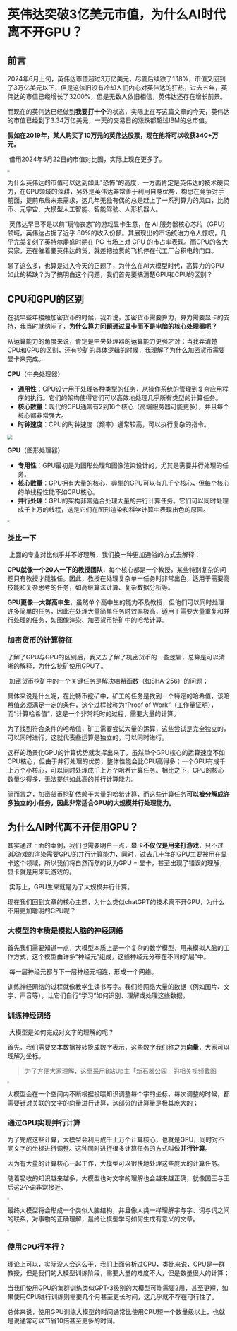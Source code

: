 # 英伟达突破3亿美元市值，为什么AI时代离不开GPU？



## 前言

​	2024年6月上旬，英伟达市值超过3万亿美元，尽管后续跌了1.18%，市值又回到了3万亿美元以下，但是这依旧没有冷却人们内心对英伟达的狂热，过去五年，英伟达的市值已经增长了3200%，但是无数人依旧相信，英伟达还存在增长前景。

​	而现在的英伟达已经做到**我要打十个**的状态，实际上在写这篇文章的今天，英伟达的市值已经到了3.34万亿美元，一天的交易日的涨跌都超过IBM的总市值。

​	**假如在2019年，某人购买了10万元的英伟达股票，现在他将可以收获340+万元。**

​	借用2024年5月22日的市值对比图，实际上现在更多了。

<img src="http://qiliu.vkcyan.top/Fr1dTwKxpnc4LO8fkoGg1Xl9dQ-1.png" style="zoom: 33%;" />

​	为什么英伟达的市值可以达到如此"恐怖"的高度，一方面肯定是英伟达的技术硬实力，在GPU领域的深耕，另外是英伟达非常善于利用自身优势，构思在竞争对手前面，提前布局未来需求，这几年无独有偶的总是赶上了一系列算力的风口，比特币、元宇宙、大模型人工智能、智能驾驶、人形机器人。

​	英伟达早已不是以前“玩物丧志”的游戏显卡生意，在 AI 服务器核心芯片（GPU）领域，英伟达占据了近乎 80%的收入份额。其展现出的市场统治力令人惊叹，几乎完美复刻了英特尔鼎盛时期在 PC 市场上对 CPU 的市占率表现。而GPU的各大买家，还在催着要英伟达的货，就差把拉货的飞机停在代工厂台积电的门口。

​	聊了这么多，也算是进入今天的正题了，为什么在AI大模型时代，高算力的GPU如此的稀缺？为了搞明白这个问题，我们首先要搞清楚GPU和CPU的区别？



## CPU和GPU的区别

​	在我早些年接触加密货币的时候，我听说，加密货币需要算力，算力需要显卡的支持，我当时就纳闷了，**为什么算力问题通过显卡而不是电脑的核心处理器呢？**

​	从运算能力的角度来说，肯定是中央处理器的运算能力更强才对；当我弄清楚CPU和GPU的区别，还有挖矿的具体逻辑的时候，我理解了为什么加密货币需要显卡来完成。

 **CPU**（中央处理器）

- **通用性**：CPU设计用于处理各种类型的任务，从操作系统的管理到复杂应用程序的执行。它们的架构使得它们可以高效地处理几乎所有类型的计算任务。
- **核心数量**：现代的CPU通常有2到16个核心（高端服务器可能更多），并且每个核心都非常强大。
- **时钟速度**：CPU的时钟速度（频率）通常较高，可以执行复杂的指令。

<img src="http://qiliu.vkcyan.top/Fu_BuZAztNg-pGWb17AYu0g2RbkP.png" style="zoom: 67%;" />

**GPU**（图形处理器）

- **专用性**：GPU最初是为图形处理和图像渲染设计的，尤其是需要并行处理的任务。
- **核心数量**：GPU拥有大量的核心，典型的GPU可以有几千个核心，但每个核心的单线程性能不如CPU核心。
- **并行处理**：GPU的架构非常适合处理大量的并行计算任务。它们可以同时处理成千上万的线程，这是它们在图形渲染和科学计算中表现出色的原因。

<img src="http://qiliu.vkcyan.top/Fi_ElbrPn5rVEn8M_1OS5ay6oB89.png" style="zoom:33%;" />



### 类比一下

​	上面的专业对比似乎并不好理解，我们换一种更加通俗的方式去解释：

​	**CPU就像一个20人一下的教授团队**，每个核心都是一个教授，某些特别复杂的问题只有教授才能胜任。因此，教授在处理复杂单一任务时非常出色，适用于需要高技能和复杂思考的任务，如高级算法计算、复杂数据分析等。

​	**GPU更像一大群高中生**，虽然单个高中生的能力不及教授，但他们可以同时处理许多简单的任务，因此在处理大量简单任务时效率极高，适用于需要大量重复和并行处理的任务，如图像渲染、加密货币挖矿中的哈希计算。



### 加密货币的计算特征

​	了解了GPU与GPU的区别后，我又去了解了机密货币的一些逻辑，总算是可以清晰的解释，为什么挖矿使用GPU了。

​	加密货币挖矿中的一个关键任务是解决哈希函数（如SHA-256）的问题；

​	具体来说是什么呢，在比特币挖矿中，矿工的任务是找到一个特定的哈希值，该哈希值必须满足一定的条件，这个过程被称为“Proof of Work”（工作量证明），而“计算哈希值”，这是一个非常耗时的过程，需要大量的计算。

​	为了找到符合条件的哈希值，矿工需要尝试大量的运算，这些尝试是完全独立的，可以同时进行，这就代表些运算是独立的，可以同时进行。

​	这样的场景化GPU的计算优势就发挥出来了，虽然单个GPU核心的运算速度不如CPU核心，但由于并行处理的优势，整体性能会比CPU高得多；一个GPU有成千上万个小核心，可以同时处理成千上万个哈希计算任务。相比之下，CPU的核心数量少得多，无法提供如此高的并行计算能力。

​	简而言之，加密货币挖矿依赖于大量的哈希计算，而这些计算任务**可以被分解成许多独立的小任务，因此非常适合GPU的大规模并行处理能力。**



## 为什么AI时代离不开使用GPU？

​	其实通过上面的案例，我们也需要明白一点，**显卡不仅仅是用来打游戏**，只不过3D游戏的渲染需要GPU的并行计算能力，同时，过去几十年的GPU主要被用在显卡这个领域，所以我们将自然而然的认为GPU = 显卡，甚至出现了错误的理解，显卡就是用来玩游戏的。

​	实际上，GPU生来就是为了大规模并行计算。

​	现在我们回到文章的核心主题，为什么类似chatGPT的技术离不开GPU，为什么不用更加聪明的CPU呢？

### 大模型的本质是模拟人脑的神经网络

​	首先我们需要知道一点，大模型本质上是一个复杂的数学模型，用来模拟人脑的工作方式，这个模型由许多“神经元”组成，这些神经元分布在不同的“层”中。

​	每一层神经元都与下一层神经元相连，形成一个网络。

​	训练神经网络的过程就像教学生读书写字。我们给网络大量的数据（例如图片、文字、声音等），让它们自行“学习”如何识别、理解或处理这些数据。

### 训练神经网络

​	大模型是如何完成对文字的理解的呢？

​	首先，我们需要文本数据被转换成数字表示，这些数字我们称之为**向量**，大家可以理解为坐标。

> 为了方便大家理解，这里采用B站Up主「新石器公园」的相关视频截图

<img src="http://qiliu.vkcyan.top/FnFpMUAGU2VuVX9XqTznrVX9KnDh.png" style="zoom:25%;" />

​	大模型会在一个空间内不断根据投喂知识调整每个字的坐标，每次调整的时候，都需要针对关联的文字的向量进行计算，这部分的计算量是极其庞大的；

### 通过GPU实现并行计算

​	为了完成这些计算，大模型会利用成千上万个计算核心，也就是GPU，同时对不同文字的坐标进行调整。这种同时进行很多计算任务的方式叫做**并行计算**。

​	因为有大量的计算核心一起工作，大模型可以很快地处理这些庞大的计算任务。

​	随着吸收的知识越来越多，大模型也对文字的理解也会越来越正确，就像国王与王后这2个词非常接近。

<img src="http://qiliu.vkcyan.top/FnD4RoobiPHIEc4K5LFcEtIOxZZo.png" style="zoom:25%;" />

​	最终大模型将会形成一个类似人脑结构，并且像人类一样理解字与字、词与词之间的联系，对事物的正确理解，最终让模型学习如何生成有意义的文章。

<img src="http://qiliu.vkcyan.top/FhtUtp3WG_-Mducq9ngZmJSwXn4-.png" style="zoom:25%;" />



### 使用CPU行不行？

​	理论上可以，实际没人会这么干，我们上面分析过CPU，类比来说，CPU是一群教授，但是我们的大模型训练阶段，需要大量的难度不大，但是数量很大的计算；

​	当我们使用GPU的集群训练类似GPT-3级别的大模型可能需要2周，甚至更短，如果使用CPU进行训练则需要几个月甚至更长时间，这几乎就不存在可行性了。

​	总体来说，使用GPU训练大模型的时间通常比使用CPU短一个数量级以上，也就是说通常可以节省10倍甚至更多的时间。



​	


